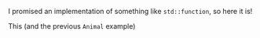 I promised an implementation of something like `std::function`, so here it is!

This (and the previous `Animal` example)
